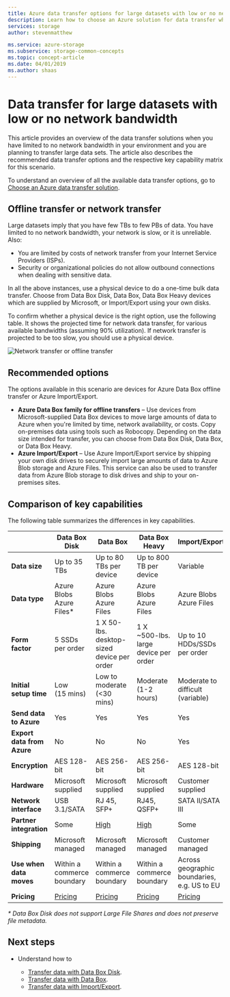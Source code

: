```yaml
---
title: Azure data transfer options for large datasets with low or no network bandwidth
description: Learn how to choose an Azure solution for data transfer when you have limited to no network bandwidth in your environment and you are planning to transfer large data sets.
services: storage
author: stevenmatthew

ms.service: azure-storage
ms.subservice: storage-common-concepts
ms.topic: concept-article
ms.date: 04/01/2019
ms.author: shaas
---
```


# Data transfer for large datasets with low or no network bandwidth

This article provides an overview of the data transfer solutions when you have limited to no network bandwidth in your environment and you are planning to transfer large data sets. The article also describes the recommended data transfer options and the respective key capability matrix for this scenario.

To understand an overview of all the available data transfer options, go to [Choose an Azure data transfer solution](storage-choose-data-transfer-solution.md).

## Offline transfer or network transfer

Large datasets imply that you have few TBs to few PBs of data. You have limited to no network bandwidth, your network is slow, or it is unreliable. Also:

- You are limited by costs of network transfer from your Internet Service Providers (ISPs).
- Security or organizational policies do not allow outbound connections when dealing with sensitive data.

In all the above instances, use a physical device to do a one-time bulk data  transfer. Choose from Data Box Disk, Data Box, Data Box Heavy devices which are supplied by Microsoft, or Import/Export using your own disks.

To confirm whether a physical device is the right option, use the following table. It shows the projected time for network data transfer, for various available bandwidths (assuming 90% utilization). If network transfer is projected to be too slow, you should use a physical device.

![Network transfer or offline transfer](media/storage-solution-large-dataset-low-network/storage-network-or-offline-transfer.png)

## Recommended options

The options available in this scenario are devices for Azure Data Box offline transfer or Azure Import/Export.

- **Azure Data Box family for offline transfers** – Use devices from Microsoft-supplied Data Box devices to move large amounts of data to Azure when you're limited by time, network availability, or costs. Copy on-premises data using tools such as Robocopy. Depending on the data size intended for transfer, you can choose from Data Box Disk, Data Box, or Data Box Heavy.
- **Azure Import/Export** – Use Azure Import/Export service by shipping your own disk drives to securely import large amounts of data to Azure Blob storage and Azure Files. This service can also be used to transfer data from Azure Blob storage to disk drives and ship to your on-premises sites.

## Comparison of key capabilities

The following table summarizes the differences in key capabilities.

|                                     |    Data Box Disk      |    Data Box                                      |    Data Box Heavy              |    Import/Export                       |
|-------------------------------------|---------------------------------|--------------------------------------------------|------------------------------------------|----------------------------------------|
|    **Data size**                    |    Up to 35 TBs                 |    Up to 80 TBs per device                       |    Up to 800 TB per device               |    Variable                            |
|    **Data type**                    |    Azure Blobs<br>Azure Files*  |    Azure Blobs<br>Azure Files                    |    Azure Blobs<br>Azure Files            |    Azure Blobs<br>Azure Files          |
|    **Form factor**                  |    5 SSDs per order             |    1 X 50-lbs. desktop-sized device per order    |    1 X ~500-lbs. large device per order    |    Up to 10 HDDs/SSDs per order        |
|    **Initial setup time**           |    Low <br>(15 mins)            |    Low to moderate <br> (<30 mins)               |    Moderate<br>(1-2 hours)               |    Moderate to difficult<br>(variable) |
|    **Send data to Azure**           |    Yes                          |    Yes                                           |    Yes                                   |    Yes                                 |
|    **Export data from Azure**       |    No                           |    No                                            |    No                                    |    Yes                                 |
|    **Encryption**                   |    AES 128-bit                  |    AES 256-bit                                   |    AES 256-bit                           |    AES 128-bit                         |
|    **Hardware**                     |     Microsoft supplied          |    Microsoft supplied                            |    Microsoft supplied                    |    Customer supplied                   |
|    **Network interface**            |    USB 3.1/SATA                 |    RJ 45, SFP+                                   |    RJ45, QSFP+                           |    SATA II/SATA III                    |
|    **Partner integration**          |    Some                         |    [High](https://azuremarketplace.microsoft.com/en-us/marketplace/apps/Microsoft.AzureExpressPod)                                          |    [High](https://azuremarketplace.microsoft.com/en-us/marketplace/apps/Microsoft.AzureExpressPod)                                  |    Some                                |
|    **Shipping**                     |    Microsoft managed            |    Microsoft managed                             |    Microsoft managed                     |    Customer managed                    |
| **Use when data moves**     |Within a commerce boundary|Within a commerce boundary|Within a commerce boundary|Across geographic boundaries, e.g. US to EU|
|    **Pricing**                      |    [Pricing](https://azure.microsoft.com/pricing/details/databox/disk/)                    |   [Pricing](https://azure.microsoft.com/pricing/details/storage/databox/)                                      |  [Pricing](https://azure.microsoft.com/pricing/details/storage/databox/heavy/)                               |   [Pricing](https://azure.microsoft.com/pricing/details/storage-import-export/)                            |

*\* Data Box Disk does not support Large File Shares and does not preserve file metadata.*

## Next steps

- Understand how to

  - [Transfer data with Data Box Disk](../../databox/data-box-disk-quickstart-portal.md).
  - [Transfer data with Data Box](../../databox/data-box-quickstart-portal.md).
  - [Transfer data with Import/Export](../../import-export/storage-import-export-data-to-blobs.md).
